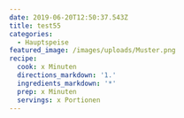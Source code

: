 ```yaml
---
date: 2019-06-20T12:50:37.543Z
title: test55
categories:
  - Hauptspeise
featured_image: /images/uploads/Muster.png
recipe:
  cook: x Minuten
  directions_markdown: '1.'
  ingredients_markdown: '*'
  prep: x Minuten
  servings: x Portionen
---
```


